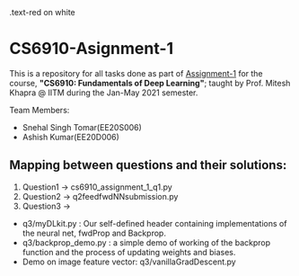 <div class="text-red mb-2">
  .text-red on white
</div>

# CS6910-Asignment-1

This is a repository for all tasks done as part of [Assignment-1](https://wandb.ai/miteshk/assignments/reports/Assignment-1--VmlldzozNjk4NDE?accessToken=r7ndsh8lf4wlxyjln7phvvfb8ftvc0n4lyn4tiowdg06hhzpzfzki4jrm28wqh44) for the course, **"CS6910: Fundamentals of Deep Learning"**; taught by Prof. Mitesh Khapra @ IITM during the Jan-May 2021 semester. 

Team Members:
+ Snehal Singh Tomar(EE20S006)
+ Ashish Kumar(EE20D006)

## Mapping between questions and their solutions:

1. Question1 -> cs6910_assignment_1_q1.py 
2. Question2 -> q2feedfwdNNsubmission.py
3. Question3 ->
+ q3/myDLkit.py : Our self-defined header containing implementations of the neural net, fwdProp and Backprop.
+ q3/backprop_demo.py : a simple demo of working of the backprop function and the process of updating weights and biases. 
+ Demo on image feature vector: q3/vanillaGradDescent.py